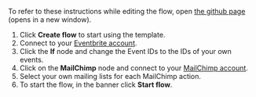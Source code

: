 To refer to these instructions while editing the flow, open [the github page](https://github.com/ot4i/app-connect-templates/blob/main/resources/markdown/Add%20new%20Eventbrite%20attendees%20to%20MailChimp%20lists_instructions.md) (opens in a new window).

1. Click **Create flow** to start using the template.
1. Connect to your [Eventbrite account](https://ibm.biz/aaseventbrite).
1. Click the **If** node and change the Event IDs to the IDs of your own events.
1. Click on the **MailChimp** node and connect to your [MailChimp account](https://ibm.biz/aasmailchimp).
1. Select your own mailing lists for each MailChimp action.
1. To start the flow, in the banner click **Start flow**.
